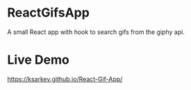 # ReactGifsApp

A small React app with hook to search gifs from the giphy api.

# Live Demo
https://ksarkev.github.io/React-Gif-App/
